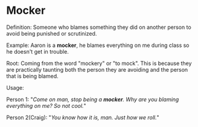 # Mocker

Definition: Someone who blames something they did on another person to avoid being
punished or scrutinized.

Example: Aaron is a __mocker__, he blames everything on me
during class so he doesn't get in trouble.

Root: Coming from the word "mockery" or "to mock". This is because
they are practically taunting both the person they are avoiding and the
person that is being blamed.

Usage:

Person 1: "*Come on man, stop being a __mocker__. Why are you blaming
everything on me? So not cool.*"

Person 2(Craig): "*You know how it is, man. Just how we roll.*"
